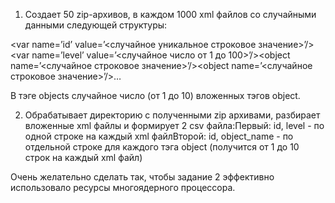 1. Создает 50 zip-архивов, в каждом 1000 xml файлов со случайными данными следующей структуры:

<root><var name=’id’ value=’<случайное уникальное строковое значение>’/><var name=’level’ value=’<случайное число от 1 до 100>’/><objects><object name=’<случайное строковое значение>’/><object name=’<случайное строковое значение>’/>…</objects></root>

В тэге objects случайное число (от 1 до 10) вложенных тэгов object.

2. Обрабатывает директорию с полученными zip архивами, разбирает вложенные xml файлы и формирует 2 csv файла:Первый: id, level - по одной строке на каждый xml файлВторой: id, object_name - по отдельной строке для каждого тэга object (получится от 1 до 10 строк на каждый xml файл)

Очень желательно сделать так, чтобы задание 2 эффективно использовало ресурсы многоядерного процессора.
